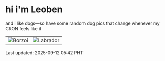 # hi i'm Leoben

and i like dogs—so have some random dog pics that change whenever my CRON feels like it

|  |  |
|--------|----------|
| ![Borzoi](https://random-dog-vercel.vercel.app/api/random-borzoi?v=1757626928) | ![Labrador](https://random-dog-vercel.vercel.app/api/random-labrador?v=1757626928) |

Last updated: 2025-09-12 05:42 PHT
